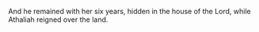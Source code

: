 And he remained with her six years, hidden in the house of the Lord, while Athaliah reigned over the land.
